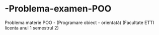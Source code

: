 # -Problema-examen-POO
Problema materie POO - (Programare obiect - orientată) (Facultate ETTI licenta anul 1 semestrul 2)
